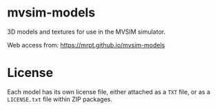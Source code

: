 # mvsim-models
3D models and textures for use in the MVSIM simulator.

Web access from: https://mrpt.github.io/mvsim-models


# License

Each model has its own license file, either attached as a `TXT` file, or as a `LICENSE.txt` file within ZIP packages.
